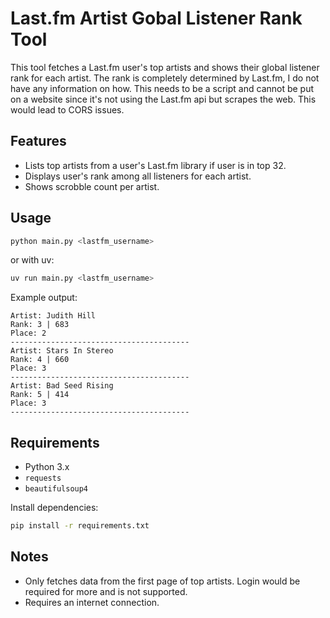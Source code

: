 # Last.fm Artist Gobal Listener Rank Tool

This tool fetches a Last.fm user's top artists and shows their global listener rank for each artist. The rank is completely determined by Last.fm, I do not have any information on how.
This needs to be a script and cannot be put on a website since it's not using the Last.fm api but scrapes the web. This would lead to CORS issues.

## Features

- Lists top artists from a user's Last.fm library if user is in top 32.
- Displays user's rank among all listeners for each artist.
- Shows scrobble count per artist.

## Usage

```bash
python main.py <lastfm_username>
```
or with uv:
```bash
uv run main.py <lastfm_username>
```

Example output:
```
Artist: Judith Hill
Rank: 3 | 683
Place: 2
----------------------------------------
Artist: Stars In Stereo
Rank: 4 | 660
Place: 3
----------------------------------------
Artist: Bad Seed Rising
Rank: 5 | 414
Place: 3
----------------------------------------
```

## Requirements

- Python 3.x
- `requests`
- `beautifulsoup4`

Install dependencies:

```bash
pip install -r requirements.txt
```

## Notes

- Only fetches data from the first page of top artists. Login would be required for more and is not supported.
- Requires an internet connection.

